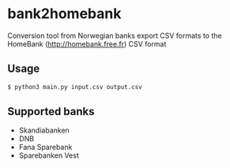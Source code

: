 # bank2homebank
Conversion tool from Norwegian banks export CSV formats to the HomeBank (http://homebank.free.fr) CSV format 

## Usage
```bash
$ python3 main.py input.csv output.csv
```

## Supported banks

 - Skandiabanken
 - DNB
 - Fana Sparebank
 - Sparebanken Vest
